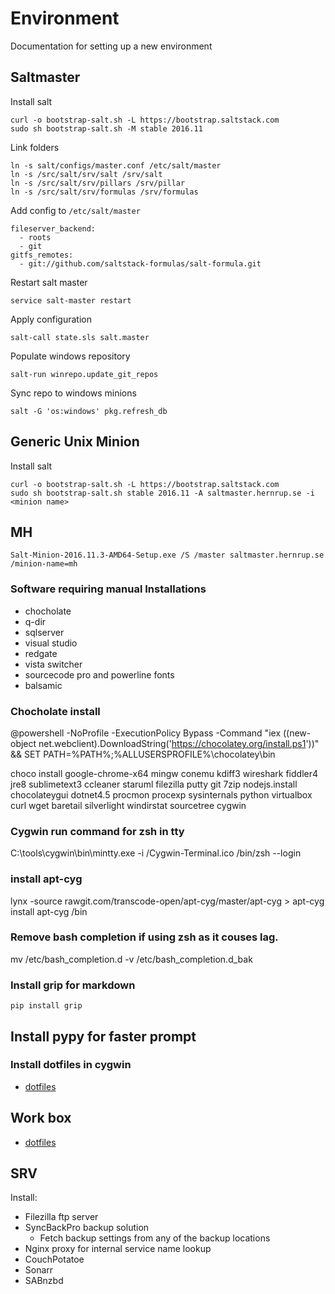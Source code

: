 # Environment
Documentation for setting up a new environment

## Saltmaster
Install salt

```
curl -o bootstrap-salt.sh -L https://bootstrap.saltstack.com
sudo sh bootstrap-salt.sh -M stable 2016.11
```

Link folders

```
ln -s salt/configs/master.conf /etc/salt/master
ln -s /src/salt/srv/salt /srv/salt
ln -s /src/salt/srv/pillars /srv/pillar
ln -s /src/salt/srv/formulas /srv/formulas
```

Add config to `/etc/salt/master`

```
fileserver_backend:
  - roots
  - git
gitfs_remotes:
  - git://github.com/saltstack-formulas/salt-formula.git

```

Restart salt master
```
service salt-master restart
```

Apply configuration
```
salt-call state.sls salt.master
```

Populate windows repository
```
salt-run winrepo.update_git_repos
```

Sync repo to windows minions
```
salt -G 'os:windows' pkg.refresh_db
```


## Generic Unix Minion

Install salt
```
curl -o bootstrap-salt.sh -L https://bootstrap.saltstack.com
sudo sh bootstrap-salt.sh stable 2016.11 -A saltmaster.hernrup.se -i <minion name>
```


## MH
```
Salt-Minion-2016.11.3-AMD64-Setup.exe /S /master saltmaster.hernrup.se /minion-name=mh
```

### Software requiring manual Installations
- chocholate
- q-dir
- sqlserver
- visual studio
- redgate
- vista switcher
- sourcecode pro and powerline fonts
- balsamic

### Chocholate install
@powershell -NoProfile -ExecutionPolicy Bypass -Command "iex ((new-object net.webclient).DownloadString('https://chocolatey.org/install.ps1'))" && SET PATH=%PATH%;%ALLUSERSPROFILE%\chocolatey\bin

choco install google-chrome-x64 mingw conemu kdiff3 wireshark fiddler4 jre8 sublimetext3 ccleaner staruml filezilla putty git 7zip nodejs.install chocolateygui dotnet4.5 procmon procexp sysinternals python virtualbox curl wget baretail silverlight windirstat sourcetree cygwin

### Cygwin run command for zsh in tty
C:\tools\cygwin\bin\mintty.exe -i /Cygwin-Terminal.ico /bin/zsh --login

### install apt-cyg
lynx -source rawgit.com/transcode-open/apt-cyg/master/apt-cyg > apt-cyg
install apt-cyg /bin

### Remove bash completion if using zsh as it couses lag.
mv /etc/bash_completion.d -v /etc/bash_completion.d_bak

### Install grip for markdown
`pip install grip`

## Install pypy for faster prompt

### Install dotfiles in cygwin
- [dotfiles](https://github.com/Hernrup/dotfiles)

## Work box
- [dotfiles](https://github.com/Hernrup/dotfiles)

## SRV
Install:

- Filezilla ftp server
- SyncBackPro backup solution
  - Fetch backup settings from any of the backup locations
- Nginx proxy for internal service name lookup
- CouchPotatoe
- Sonarr
- SABnzbd
